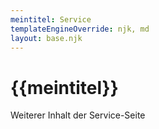 ```yaml
---
meintitel: Service
templateEngineOverride: njk, md
layout: base.njk
---
```


# {{meintitel}}

Weiterer Inhalt der Service-Seite
